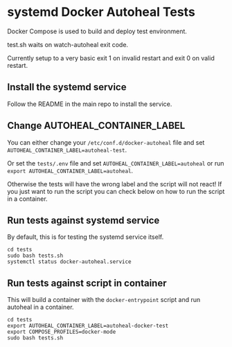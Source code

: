 # systemd Docker Autoheal Tests

Docker Compose is used to build and deploy test environment.

test.sh waits on watch-autoheal exit code.

Currently setup to a very basic exit 1 on invalid restart and exit 0 on valid restart.

## Install the systemd service

Follow the README in the main repo to install the service.

## Change AUTOHEAL_CONTAINER_LABEL

You can either change your `/etc/conf.d/docker-autoheal` file and set `AUTOHEAL_CONTAINER_LABEL=autoheal-test`.

Or set the `tests/.env` file and set `AUTOHEAL_CONTAINER_LABEL=autoheal` or run `export AUTOHEAL_CONTAINER_LABEL=autoheal`.

Otherwise the tests will have the wrong label and the script will not react! If you just want to run the script you can check below on how to run the script in a container.

## Run tests against systemd service

By default, this is for testing the systemd service itself.

```
cd tests
sudo bash tests.sh
systemctl status docker-autoheal.service
```

## Run tests against script in container

This will build a container with the `docker-entrypoint` script and run autoheal in a container.

```
cd tests
export AUTOHEAL_CONTAINER_LABEL=autoheal-docker-test
export COMPOSE_PROFILES=docker-mode
sudo bash tests.sh
```
